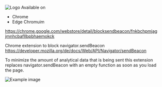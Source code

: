 ![Logo](./images/header.png)
Available on

- Chrome
- Edge Chromuim

https://chrome.google.com/webstore/detail/blocksendbeacon/fnkbchpmjagjmnhcbafllbpbhaemokck 

Chrome extension to block navigator.sendBeacon https://developer.mozilla.org/de/docs/Web/API/Navigator/sendBeacon

To minimize the amount of analytical data that is being sent this extension replaces navigator.sendBeacon with an empty function as soon as you load the page.

![Example image](./images/example.PNG)
